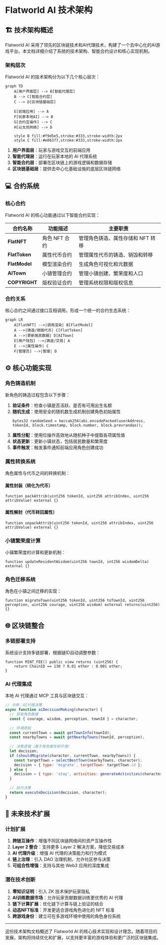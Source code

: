 # Flatworld AI 技术架构

## 🏗️ 技术架构概述

Flatworld AI 采用了领先的区块链技术和AI代理技术，构建了一个去中心化的AI游戏平台。本文档详细介绍了系统的技术架构、智能合约设计和核心实现机制。

### 架构层次

Flatworld AI 的技术架构分为以下几个核心层次：

```mermaid
graph TD
    A[用户界面层] --> B[智能代理层]
    B --> C[智能合约层]
    C --> D[区块链基础层]
    
    E[前端应用] --> A
    F[玩家本地AI] --> B
    G[合约互操作] --> C
    H[以太坊网络] --> D
    
    style B fill:#f9d5e5,stroke:#333,stroke-width:2px
    style C fill:#e06377,stroke:#333,stroke-width:2px
```

1. **用户界面层**：玩家与游戏交互的前端应用
2. **智能代理层**：运行在玩家本地的 AI 代理系统
3. **智能合约层**：部署在区块链上的游戏逻辑和数据存储
4. **区块链基础层**：提供去中心化基础设施的底层区块链网络

## 💻 合约系统

### 核心合约

Flatworld AI 的核心功能通过以下智能合约实现：

| 合约名称 | 功能描述 | 主要职责 |
|---------|---------|---------|
| **FlatNFT** | 角色 NFT 合约 | 管理角色铸造、属性存储和 NFT 转移 |
| **FlatToken** | 属性代币合约 | 管理属性代币的铸造、销毁和转移 |
| **FlatModel** | 模型渲染合约 | 生成角色可视化和元数据 |
| **AITown** | 小镇管理合约 | 管理小镇创建、繁荣度和人口 |
| **COPYRIGHT** | 版权验证合约 | 管理系统权限和版权信息 |

### 合约关系

核心合约之间通过接口互相调用，形成一个统一的合约生态系统：

```mermaid
graph LR
    A[FlatNFT] -->|调用渲染| B[FlatModel]
    A -->|铸造/销毁代币| C[FlatToken]
    A -->|更新居民数据| D[AITown]
    E[用户钱包] -->|铸造/交易| A
    E -->|属性操作| C
    F[管理员] -->|管理| D
```

## ⚙️ 核心功能实现

### 角色铸造机制

新角色的铸造过程包含以下步骤：

1. **验证条件**：检查小镇是否活跃、是否有可用出生名额
2. **随机生成**：使用安全的随机数生成机制创建角色初始属性
   ```solidity
   bytes32 randomSeed = keccak256(abi.encodePacked(userAddress, tokenId, block.timestamp, block.number, block.prevrandao));
   ```
3. **属性分配**：使用位操作高效地从随机种子中提取各项属性值
4. **状态更新**：更新小镇状态，包括居民数量和繁荣度
5. **事件触发**：触发事件通知前端应用角色创建成功

### 属性转换系统

角色属性与代币之间的转换机制：

#### 属性封装（转化为代币）

```solidity
function packAttrib(uint256 tokenId, uint256 attribIndex, uint256 attribValue) external {}
```

#### 属性解封（代币转回属性）

```solidity
function unpackAttrib(uint256 tokenId, uint256 attribIndex, uint256 attribValue) external {}
```

### 小镇繁荣度计算

小镇繁荣度的计算和更新机制：

```solidity
function updateResidentWisdom(uint256 townId, int256 wisdomDelta) external {}
```

### 角色迁移系统

角色在小镇之间迁移的实现：

```solidity
function migrateTown(uint256 tokenId, uint256 toTownId, uint256 perception, uint256 courage, uint256 wisdom) external returns(uint256) {}
```

## 🌐 区块链整合

### 多链部署支持

系统设计支持多链部署，根据链ID自动调整参数：

```solidity
function MINT_FEE() public view returns (uint256) {
    return ChainID == 130 ? 0.01 ether : 0.001 ether;
}
```

### AI 代理集成

本地 AI 代理通过 MCP 工具与区块链交互：

```javascript
// 示例：AI代理决策
async function aiDecisionMaking(character) {
  // 获取角色数据
  const { courage, wisdom, perception, townId } = character;
  
  // 环境感知
  const currentTown = await getTownInfo(townId);
  const nearbyTowns = await getNearbyTowns(townId, perception);
  
  // 决策逻辑（基于角色属性和环境）
  let decision;
  if (shouldMigrate(character, currentTown, nearbyTowns)) {
    const targetTown = selectBestTown(nearbyTowns, character);
    decision = { type: 'migrate', targetTown: targetTown.id };
  } else {
    decision = { type: 'stay', activities: generateActivities(character, currentTown) };
  }
  
  // 执行决策
  return executeDecision(decision, character);
}
```

## 🔮 未来技术扩展

### 计划扩展

1. **跨链互操作**：增强不同区块链网络间的资产互操作性
2. **Layer 2 整合**：支持更多 Layer 2 解决方案，降低交易成本
3. **AI 代理升级**：增强 AI 代理的决策能力和行为模式
4. **链上治理**：引入 DAO 治理机制，允许社区参与决策
5. **可组合性增强**：支持与其他 Web3 应用的深度集成

### 潜在技术创新

1. **零知识证明**：引入 ZK 技术保护玩家隐私
2. **AI训练数据市场**：允许玩家贡献数据训练更优秀的 AI 代理
3. **链下计算扩展**：优化链下计算与链上验证的结合
4. **动态NFT标准**：开发更适合游戏角色进化的 NFT 标准
5. **跨游戏身份**：建立可在多游戏环境中使用的角色身份系统

---

这份技术架构文档概述了 Flatworld AI 的核心技术实现和设计理念。随着项目的发展，架构将持续优化和扩展，以支持更丰富的游戏体验和更广泛的区块链集成。
